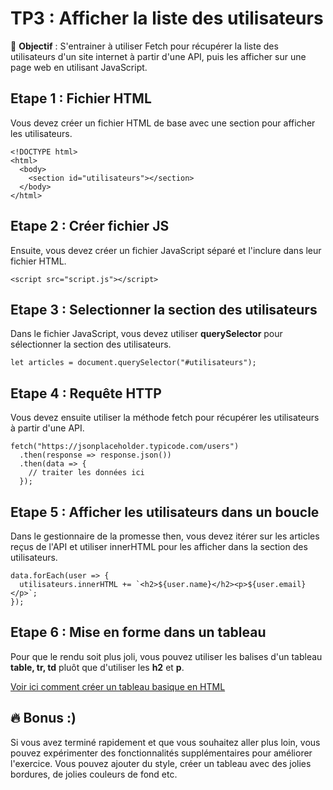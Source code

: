 # TP3 : Afficher la liste des utilisateurs

🎯 **Objectif** : S'entrainer à utiliser Fetch pour récupérer la liste des utilisateurs d'un site internet à partir d'une API, puis les afficher sur une page web en utilisant JavaScript.

## Etape 1 : Fichier HTML

Vous devez créer un fichier HTML de base avec une section pour afficher les utilisateurs.

```
<!DOCTYPE html>
<html>
  <body>
    <section id="utilisateurs"></section>
  </body>
</html>
```

## Etape 2 : Créer fichier JS 

Ensuite, vous devez créer un fichier JavaScript séparé et l'inclure dans leur fichier HTML.

```
<script src="script.js"></script>
```

## Etape 3 : Selectionner la section des utilisateurs

Dans le fichier JavaScript, vous devez utiliser **querySelector** pour sélectionner la section des utilisateurs.

```
let articles = document.querySelector("#utilisateurs");
```

## Etape 4 : Requête HTTP

Vous devez ensuite utiliser la méthode fetch pour récupérer les utilisateurs à partir d'une API.

```
fetch("https://jsonplaceholder.typicode.com/users")
  .then(response => response.json())
  .then(data => {
    // traiter les données ici
  });
```

## Etape 5 : Afficher les utilisateurs dans un boucle

Dans le gestionnaire de la promesse then, vous devez itérer sur les articles reçus de l'API et utiliser innerHTML pour les afficher dans la section des utilisateurs.

```
data.forEach(user => {
  utilisateurs.innerHTML += `<h2>${user.name}</h2><p>${user.email}</p>`;
});
```

## Etape 6 : Mise en forme dans un tableau

Pour que le rendu soit plus joli, vous pouvez utiliser les balises d'un tableau **table, tr, td** pluôt que d'utiliser les **h2** et **p**.

[Voir ici comment créer un tableau basique en HTML](https://developer.mozilla.org/fr/docs/Learn/HTML/Tables/Basics)

## 🔥 Bonus :)

Si vous avez terminé rapidement et que vous souhaitez aller plus loin, vous pouvez expérimenter des fonctionnalités supplémentaires pour améliorer l'exercice. Vous pouvez ajouter du style, créer un tableau avec des jolies bordures, de jolies couleurs de fond etc.